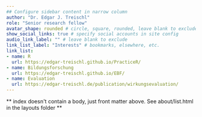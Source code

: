 ```yaml
---
## Configure sidebar content in narrow column
author: "Dr. Edgar J. Treischl"
role: "Senior research fellow"
avatar_shape: rounded # circle, square, rounded, leave blank to exclude
show_social_links: true # specify social accounts in site config
audio_link_label: "" # leave blank to exclude
link_list_label: "Interests" # bookmarks, elsewhere, etc.
link_list:
- name: R
  url: https://edgar-treischl.github.io/PracticeR/
- name: Bildungsforschung
  url: https://edgar-treischl.github.io/EBF/
- name: Evaluation
  url: https://edgar-treischl.de/publication/wirkungsevaluation/
---
```


** index doesn't contain a body, just front matter above.
See about/list.html in the layouts folder **